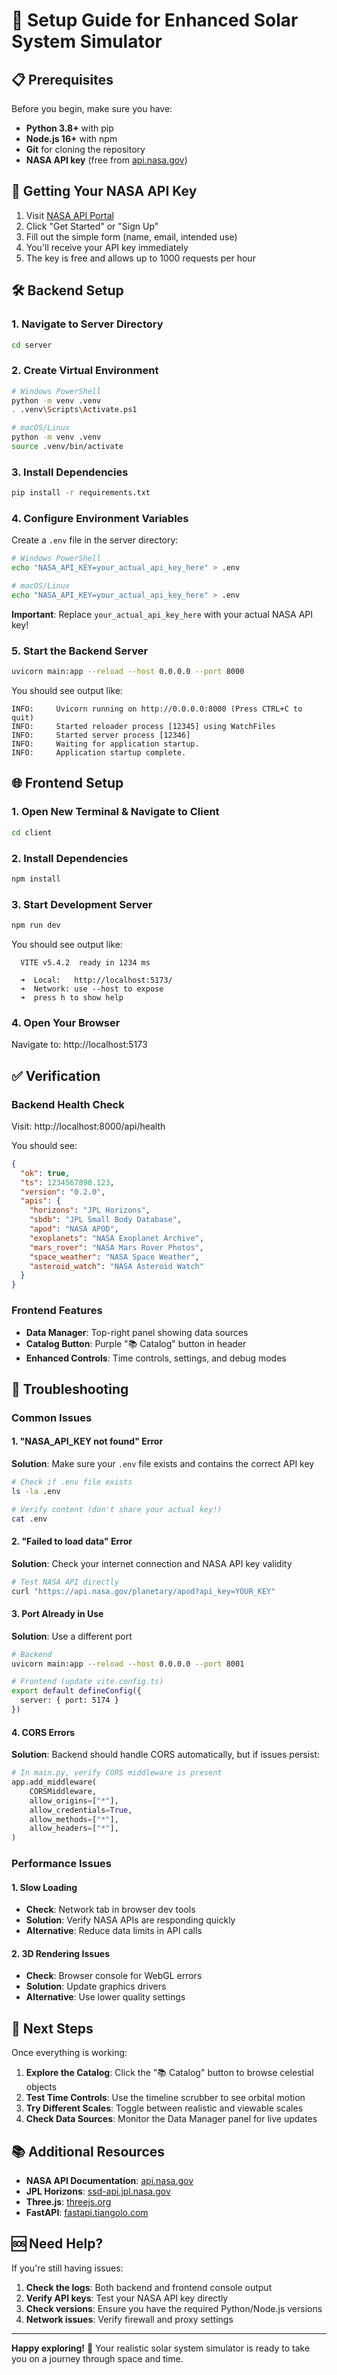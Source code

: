 # 🚀 Setup Guide for Enhanced Solar System Simulator

## 📋 Prerequisites

Before you begin, make sure you have:
- **Python 3.8+** with pip
- **Node.js 16+** with npm
- **Git** for cloning the repository
- **NASA API key** (free from [api.nasa.gov](https://api.nasa.gov/))

## 🔑 Getting Your NASA API Key

1. Visit [NASA API Portal](https://api.nasa.gov/)
2. Click "Get Started" or "Sign Up"
3. Fill out the simple form (name, email, intended use)
4. You'll receive your API key immediately
5. The key is free and allows up to 1000 requests per hour

## 🛠️ Backend Setup

### 1. Navigate to Server Directory
```bash
cd server
```

### 2. Create Virtual Environment
```bash
# Windows PowerShell
python -m venv .venv
. .venv\Scripts\Activate.ps1

# macOS/Linux
python -m venv .venv
source .venv/bin/activate
```

### 3. Install Dependencies
```bash
pip install -r requirements.txt
```

### 4. Configure Environment Variables
Create a `.env` file in the server directory:

```bash
# Windows PowerShell
echo "NASA_API_KEY=your_actual_api_key_here" > .env

# macOS/Linux
echo "NASA_API_KEY=your_actual_api_key_here" > .env
```

**Important**: Replace `your_actual_api_key_here` with your actual NASA API key!

### 5. Start the Backend Server
```bash
uvicorn main:app --reload --host 0.0.0.0 --port 8000
```

You should see output like:
```
INFO:     Uvicorn running on http://0.0.0.0:8000 (Press CTRL+C to quit)
INFO:     Started reloader process [12345] using WatchFiles
INFO:     Started server process [12346]
INFO:     Waiting for application startup.
INFO:     Application startup complete.
```

## 🌐 Frontend Setup

### 1. Open New Terminal & Navigate to Client
```bash
cd client
```

### 2. Install Dependencies
```bash
npm install
```

### 3. Start Development Server
```bash
npm run dev
```

You should see output like:
```
  VITE v5.4.2  ready in 1234 ms

  ➜  Local:   http://localhost:5173/
  ➜  Network: use --host to expose
  ➜  press h to show help
```

### 4. Open Your Browser
Navigate to: http://localhost:5173

## ✅ Verification

### Backend Health Check
Visit: http://localhost:8000/api/health

You should see:
```json
{
  "ok": true,
  "ts": 1234567890.123,
  "version": "0.2.0",
  "apis": {
    "horizons": "JPL Horizons",
    "sbdb": "JPL Small Body Database",
    "apod": "NASA APOD",
    "exoplanets": "NASA Exoplanet Archive",
    "mars_rover": "NASA Mars Rover Photos",
    "space_weather": "NASA Space Weather",
    "asteroid_watch": "NASA Asteroid Watch"
  }
}
```

### Frontend Features
- **Data Manager**: Top-right panel showing data sources
- **Catalog Button**: Purple "📚 Catalog" button in header
- **Enhanced Controls**: Time controls, settings, and debug modes

## 🔧 Troubleshooting

### Common Issues

#### 1. "NASA_API_KEY not found" Error
**Solution**: Make sure your `.env` file exists and contains the correct API key
```bash
# Check if .env file exists
ls -la .env

# Verify content (don't share your actual key!)
cat .env
```

#### 2. "Failed to load data" Error
**Solution**: Check your internet connection and NASA API key validity
```bash
# Test NASA API directly
curl "https://api.nasa.gov/planetary/apod?api_key=YOUR_KEY"
```

#### 3. Port Already in Use
**Solution**: Use a different port
```bash
# Backend
uvicorn main:app --reload --host 0.0.0.0 --port 8001

# Frontend (update vite.config.ts)
export default defineConfig({
  server: { port: 5174 }
})
```

#### 4. CORS Errors
**Solution**: Backend should handle CORS automatically, but if issues persist:
```python
# In main.py, verify CORS middleware is present
app.add_middleware(
    CORSMiddleware,
    allow_origins=["*"],
    allow_credentials=True,
    allow_methods=["*"],
    allow_headers=["*"],
)
```

### Performance Issues

#### 1. Slow Loading
- **Check**: Network tab in browser dev tools
- **Solution**: Verify NASA APIs are responding quickly
- **Alternative**: Reduce data limits in API calls

#### 2. 3D Rendering Issues
- **Check**: Browser console for WebGL errors
- **Solution**: Update graphics drivers
- **Alternative**: Use lower quality settings

## 🚀 Next Steps

Once everything is working:

1. **Explore the Catalog**: Click the "📚 Catalog" button to browse celestial objects
2. **Test Time Controls**: Use the timeline scrubber to see orbital motion
3. **Try Different Scales**: Toggle between realistic and viewable scales
4. **Check Data Sources**: Monitor the Data Manager panel for live updates

## 📚 Additional Resources

- **NASA API Documentation**: [api.nasa.gov](https://api.nasa.gov/)
- **JPL Horizons**: [ssd-api.jpl.nasa.gov](https://ssd-api.jpl.nasa.gov/)
- **Three.js**: [threejs.org](https://threejs.org/)
- **FastAPI**: [fastapi.tiangolo.com](https://fastapi.tiangolo.com/)

## 🆘 Need Help?

If you're still having issues:

1. **Check the logs**: Both backend and frontend console output
2. **Verify API keys**: Test your NASA API key directly
3. **Check versions**: Ensure you have the required Python/Node.js versions
4. **Network issues**: Verify firewall and proxy settings

---

**Happy exploring!** 🌌 Your realistic solar system simulator is ready to take you on a journey through space and time.
